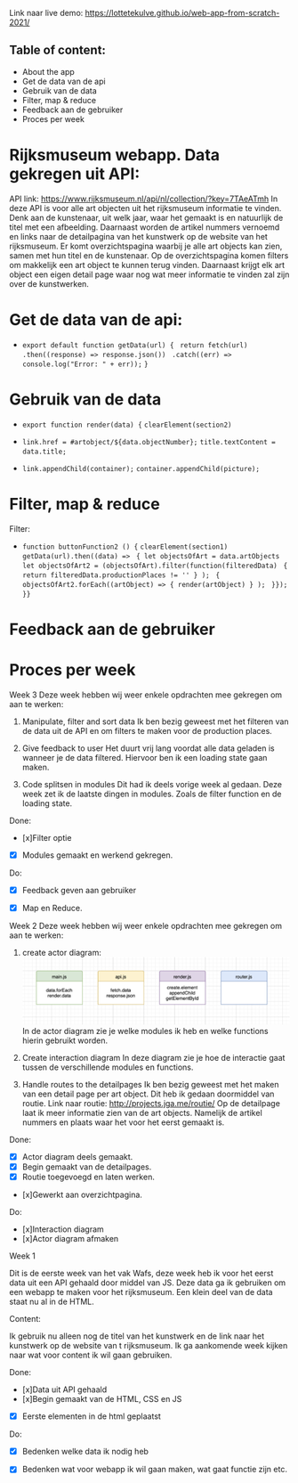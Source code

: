 <!-- Add a link to your live demo in Github Pages 🌐-->
Link naar live demo: https://lottetekulve.github.io/web-app-from-scratch-2021/

<!-- ☝️ replace this description with a description of your own work -->

## Table of content:
- About the app
- Get de data van de api
- Gebruik van de data
- Filter, map & reduce
- Feedback aan de gebruiker
- Proces per week


# Rijksmuseum webapp. Data gekregen uit API:
API link: https://www.rijksmuseum.nl/api/nl/collection/?key=7TAeATmh
In deze API is voor alle art objecten uit het rijksmuseum informatie te vinden. Denk aan de kunstenaar, uit welk jaar, waar het gemaakt is en natuurlijk de titel met een afbeelding. Daarnaast worden de artikel nummers vernoemd en links naar de detailpagina van het kunstwerk op de website van het rijksmuseum. 
Er komt overzichtspagina waarbij je alle art objects kan zien, samen met hun titel en de kunstenaar. Op de overzichtspagina komen filters om makkelijk een art object te kunnen terug vinden. Daarnaast krijgt elk art object een eigen detail page waar nog wat meer informatie te vinden zal zijn over de kunstwerken.

# Get de data van de api:
- `export default function getData(url) { `
  `return fetch(url)`
    `.then((response) => response.json())`
   ` .catch((err) => console.log("Error: " + err));`
`}`

# Gebruik van de data
- `export function render(data) {`
  `clearElement(section2)`

- `link.href = #artobject/${data.objectNumber};`
  `title.textContent = data.title;`

- `link.appendChild(container);`
  `container.appendChild(picture);`

# Filter, map & reduce
Filter:
- `function buttonFunction2 () {`
      `clearElement(section1)`
     ` getData(url).then((data) => `
     ` { let objectsOfArt = data.artObjects`
       ` let objectsOfArt2 = (objectsOfArt).filter(function(filteredData)`
       ` {`
         ` return filteredData.productionPlaces != '' } );`
     ` {`
       ` objectsOfArt2.forEach((artObject) => { render(artObject) } );`
   ` }}); }}`

# Feedback aan de gebruiker


# Proces per week
Week 3
Deze week hebben wij weer enkele opdrachten mee gekregen om aan te werken:

1. Manipulate, filter and sort data 
Ik ben bezig geweest met het filteren van de data uit de API en om filters te maken voor de production places.

2. Give feedback to user
Het duurt vrij lang voordat alle data geladen is wanneer je de data filtered. Hiervoor ben ik een loading state gaan maken.

3. Code splitsen in modules
Dit had ik deels vorige week al gedaan. Deze week zet ik de laatste dingen in modules. Zoals de filter function en de loading state.

Done:
- [x]Filter optie 
- [x] Modules gemaakt en werkend gekregen.

Do:
- [x] Feedback geven aan gebruiker
- [x] Map en Reduce.


Week 2
Deze week hebben wij weer enkele opdrachten mee gekregen om aan te werken:

 1. create actor diagram:
 ![](./images/actordiagram.png)
 In de actor diagram zie je welke modules ik heb en welke functions hierin gebruikt worden.

 2. Create interaction diagram
 In deze diagram zie je hoe de interactie gaat tussen de verschillende modules en functions.

 3. Handle routes to the detailpages
Ik ben bezig geweest met het maken van een detail page per art object. Dit heb ik gedaan doormiddel van routie. 
Link naar routie: http://projects.jga.me/routie/
Op de detailpage laat ik meer informatie zien van de art objects. Namelijk de artikel nummers en plaats waar het voor het eerst gemaakt is.
 
Done:
- [x] Actor diagram deels gemaakt.
- [x] Begin gemaakt van de detailpages.
- [x] Routie toegevoegd en laten werken.
- [x]Gewerkt aan overzichtpagina.

Do:
- [x]Interaction diagram
- [x]Actor diagram afmaken


Week 1

Dit is de eerste week van het vak Wafs, deze week heb ik voor het eerst data uit een API gehaald door middel van JS. Deze data ga ik gebruiken om een webapp te maken voor het rijksmuseum. Een klein deel van de data staat nu al in de HTML. 

Content:

Ik gebruik nu alleen nog de titel van het kunstwerk en de link naar het kunstwerk op de website van t rijksmuseum. Ik ga aankomende week kijken naar wat voor content ik wil gaan gebruiken.



Done:
- [x]Data uit API gehaald
- [x]Begin gemaakt van de HTML, CSS en JS
- [x] Eerste elementen in de html geplaatst

Do:
- [x] Bedenken welke data ik nodig heb
- [x] Bedenken wat voor webapp ik wil gaan maken, wat gaat functie zijn etc.



